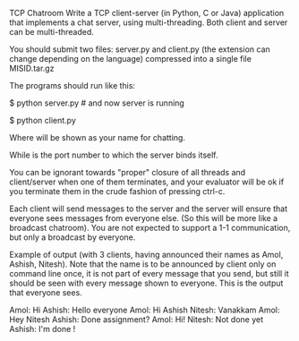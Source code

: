 TCP Chatroom
Write a TCP client-server  (in Python, C or Java) application that implements a chat server, using multi-threading. Both client and server can be multi-threaded.

You should submit two files:  server.py and client.py  (the extension can change depending on the language) compressed into a single file MISID.tar.gz

The programs should run like this:

$ python server.py <port-no> # and now server is running 

$ python client.py <port-no> <username>

Where <username> will be shown as your name for chatting.

While <port-no> is the port number to which the server binds itself.

You can be ignorant towards "proper" closure of all threads and client/server when one of them terminates, and your evaluator will be ok if you terminate them in the crude fashion of pressing ctrl-c.

Each client will send messages to the server and the server will ensure that everyone sees messages from everyone else. (So this will be more like a broadcast chatroom). You are not expected to support a 1-1 communication, but only a broadcast by everyone.

Example of output (with 3 clients, having announced their names as Amol, Ashish, Nitesh). Note that the name is to be announced by client only on command line once, it is not part of every message that you send, but still it should be seen with every message shown to everyone.  This is the output that everyone sees. 

Amol: Hi
Ashish: Hello everyone
Amol: Hi Ashish
Nitesh: Vanakkam
Amol: Hey Nitesh
Ashish: Done assignment?
Amol: Hi!
Nitesh: Not done yet
Ashish: I'm done !
